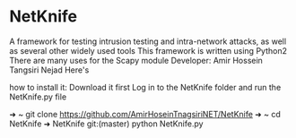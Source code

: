 # NetKnife
A framework for testing intrusion testing and intra-network attacks, as well as several other widely used tools 
This framework is written using Python2 There are many uses for the Scapy module 
Developer: Amir Hossein Tangsiri Nejad Here's 

how to install it: Download it first Log in to the NetKnife folder and run the NetKnife.py file

➜  ~ git clone https://github.com/AmirHoseinTnagsiriNET/NetKnife 
➜  ~ cd NetKnife 
➜  NetKnife git:(master) python NetKnife.py 
